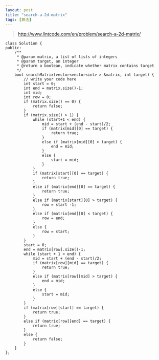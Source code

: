 ```yaml
---
layout: post
title: "search-a-2d-matrix"
tags: [算法]
---
```


>http://www.lintcode.com/en/problem/search-a-2d-matrix/	
	
	class Solution {
	public:
	    /**
	     * @param matrix, a list of lists of integers
	     * @param target, an integer
	     * @return a boolean, indicate whether matrix contains target
	     */
	    bool searchMatrix(vector<vector<int> > &matrix, int target) {
	        // write your code here
	        int start = 0;
	        int end = matrix.size()-1;
	        int mid;
	        int row = 0;
	        if (matrix.size() == 0) {
	            return false;
	        }
	        if (matrix.size() > 1) {
	            while (start+1 < end) {
	                mid = start + (end - start)/2;
	                if (matrix[mid][0] == target) {
	                    return true;
	                }
	                else if (matrix[mid][0] > target) {
	                    end = mid;
	                }
	                else {
	                    start = mid;
	                }
	            }
	            if (matrix[start][0] == target) {
	                return true; 
	            }
	            else if (matrix[end][0] == target) {
	                return true;
	            }
	            else if (matrix[start][0] > target) {
	                row = start -1;
	            }
	            else if (matrix[end][0] < target) {
	                row = end;
	            }
	            else {
	                row = start;
	            }
	        }
	        start = 0;
	        end = matrix[row].size()-1;
	        while (start + 1 < end) {
	            mid = start + (end - start)/2;
	            if (matrix[row][mid] == target) {
	                return true;
	            }
	            else if (matrix[row][mid] > target) {
	                end = mid;
	            }
	            else {
	                start = mid;
	            }
	        }
	        if (matrix[row][start] == target) {
	            return true;
	        }
	        else if (matrix[row][end] == target) {
	            return true;
	        }
	        else {
	            return false;
	        }
	    }
	};
	
